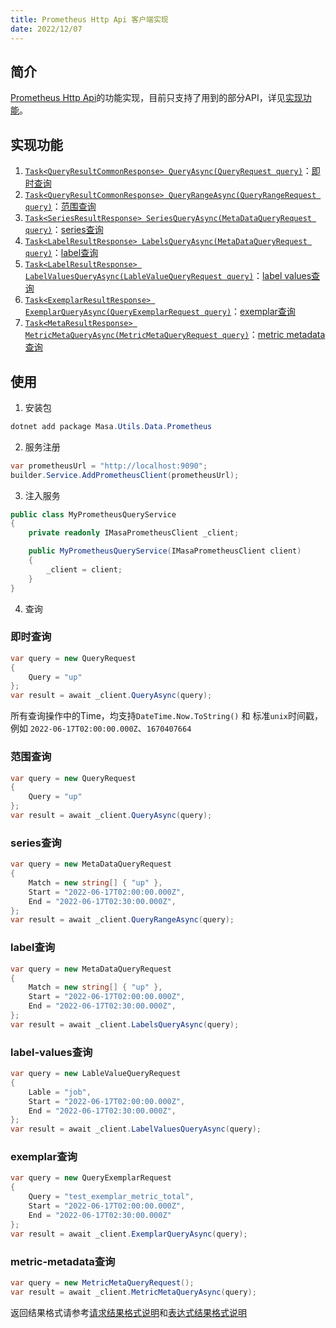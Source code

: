 ```yaml
---
title: Prometheus Http Api 客户端实现
date: 2022/12/07
---
```


## 简介

[Prometheus Http Api](https://prometheus.io/docs/prometheus/latest/querying/api/)的功能实现，目前只支持了用到的部分API，详见[实现功能](#实现功能)。

## 实现功能

1. [`Task<QueryResultCommonResponse> QueryAsync(QueryRequest query)`](#即时查询)：[即时查询](https://prometheus.io/docs/prometheus/latest/querying/api/#instant-queries)
2. [`Task<QueryResultCommonResponse> QueryRangeAsync(QueryRangeRequest query)`](#范围查询)：[范围查询](https://prometheus.io/docs/prometheus/latest/querying/api/#range-queries)
3. [`Task<SeriesResultResponse> SeriesQueryAsync(MetaDataQueryRequest query)`](#series查询)：[series查询](https://prometheus.io/docs/prometheus/latest/querying/api/#querying-metadata)
4. [`Task<LabelResultResponse> LabelsQueryAsync(MetaDataQueryRequest query)`](#label查询)：[label查询](https://prometheus.io/docs/prometheus/latest/querying/api/#getting-label-names)
5. [`Task<LabelResultResponse> LabelValuesQueryAsync(LableValueQueryRequest query)`](#label-values查询)：[label values查询](https://prometheus.io/docs/prometheus/latest/querying/api/#querying-label-values)
6. [`Task<ExemplarResultResponse> ExemplarQueryAsync(QueryExemplarRequest query)`](#exemplar查询)：[exemplar查询](https://prometheus.io/docs/prometheus/latest/querying/api/#querying-exemplars)
7. [`Task<MetaResultResponse> MetricMetaQueryAsync(MetricMetaQueryRequest query)`](#metric-metadata查询)：[metric metadata查询](https://prometheus.io/docs/prometheus/latest/querying/api/#querying-target-metadata)

## 使用

1. 安装包

``` C#
dotnet add package Masa.Utils.Data.Prometheus
```

2. 服务注册

``` C#
var prometheusUrl = "http://localhost:9090";
builder.Service.AddPrometheusClient(prometheusUrl);
```

3. 注入服务

``` C#
public class MyPrometheusQueryService
{
    private readonly IMasaPrometheusClient _client;

    public MyPrometheusQueryService(IMasaPrometheusClient client)
    {
        _client = client;
    }
}
```

4. 查询

### 即时查询

``` C#
var query = new QueryRequest
{
    Query = "up"
};
var result = await _client.QueryAsync(query);
```

所有查询操作中的Time，均支持`DateTime.Now.ToString()` 和 标准`unix`时间戳，例如 `2022-06-17T02:00:00.000Z`、`1670407664`

### 范围查询

``` C#
var query = new QueryRequest
{
    Query = "up"
};
var result = await _client.QueryAsync(query);
```

### series查询

``` C#
var query = new MetaDataQueryRequest
{
    Match = new string[] { "up" },
    Start = "2022-06-17T02:00:00.000Z",
    End = "2022-06-17T02:30:00.000Z",
};
var result = await _client.QueryRangeAsync(query);
```

### label查询

``` C#
var query = new MetaDataQueryRequest
{
    Match = new string[] { "up" },
    Start = "2022-06-17T02:00:00.000Z",
    End = "2022-06-17T02:30:00.000Z",
};
var result = await _client.LabelsQueryAsync(query);
```

### label-values查询

``` C#
var query = new LableValueQueryRequest
{
    Lable = "job",
    Start = "2022-06-17T02:00:00.000Z",
    End = "2022-06-17T02:30:00.000Z",
};
var result = await _client.LabelValuesQueryAsync(query);
```

### exemplar查询

``` C#
var query = new QueryExemplarRequest
{
    Query = "test_exemplar_metric_total",
    Start = "2022-06-17T02:00:00.000Z",
    End = "2022-06-17T02:30:00.000Z"
};
var result = await _client.ExemplarQueryAsync(query);
```

### metric-metadata查询

``` C#
var query = new MetricMetaQueryRequest();
var result = await _client.MetricMetaQueryAsync(query);
```

返回结果格式请参考[请求结果格式说明](https://prometheus.io/docs/prometheus/latest/querying/api/#format-overview)和[表达式结果格式说明](https://prometheus.io/docs/prometheus/latest/querying/api/#expression-query-result-formats)